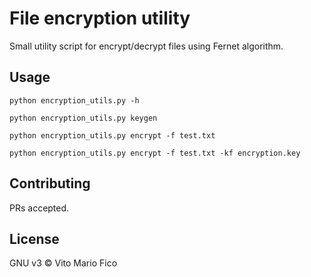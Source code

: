 # File encryption utility

Small utility script for encrypt/decrypt files using Fernet algorithm.

## Usage

```
python encryption_utils.py -h
```

```
python encryption_utils.py keygen

```

```
python encryption_utils.py encrypt -f test.txt
```

```
python encryption_utils.py encrypt -f test.txt -kf encryption.key
```

## Contributing

PRs accepted.

## License

GNU v3 © Vito Mario Fico
